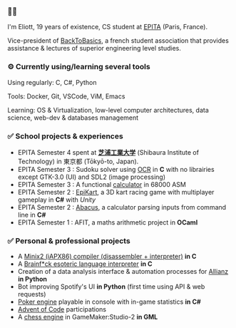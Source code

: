 ### 👋🌐
I'm Eliott, 19 years of existence, CS student at [EPITA](https://github.com/epita) (Paris, France).

Vice-president of [BackToBasics](https://linktr.ee/backtobasicsepita), a french student association that provides assistance & lectures of superior engineering level studies.

### ⚙️ Currently using/learning several tools
Using regularly: C, C#, Python

Tools: Docker, Git, VSCode, ViM, Emacs

Learning: OS & Virtualization, low-level computer architectures, data science, web-dev & databases management

### ✅ School projects & experiences

- EPITA Semester 4 spent at [**芝浦工業大学**](https://www.shibaura-it.ac.jp/en/) (Shibaura Institute of Technology) in 東京都 (Tōkyō-to, Japan).
- EPITA Semester 3 : Sudoku solver using [OCR](https://github.com/EPITA-S3-OCR/OCR-Sudoku-Solver-S3-Project) in **C** with no librairies except GTK-3.0 (UI) and SDL2 (image processing)
- EPITA Semester 3 : A functional [calculator](https://github.com/CapnDev-Git/ASM-Journey-S3/tree/main/Calculator) in 68000 ASM
- EPITA Semester 2 : [EpiKart](https://github.com/Team-BINBINKS/EpiKart-S2-Project), a 3D kart racing game with multiplayer gameplay in **C#** with _Unity_
- EPITA Semester 2 : [Abacus](https://github.com/CapnDev-Git/Abacus), a calculator parsing inputs from command line in **C#**
- EPITA Semester 1 : AFIT, a maths arithmetic project in **OCaml**

### ✅ Personal & professional projects

- A [Minix2 (iAPX86) compiler (disassembler + interpreter)](https://github.com/CapnDev-Git/minix2-interpreter) **in C**
- A [Brainf\*ck esoteric language interpreter](https://github.com/CapnDev-Git/BF-Interpreter) **in C**
- Creation of a data analysis interface & automation processes for [Allianz](https://www.allianz.fr/) **in Python**
- Bot improving Spotify's UI **in Python** (first time using API & web requests)
- [Poker engine](https://github.com/CapnDev-Git/PokerAI) playable in console with in-game statistics **in C#**
- [Advent of Code](https://github.com/CapnDev-Git/AdventOfCode) participations
- A [chess engine](https://github.com/CapnDev-Git/Chess-Engine-GML) in GameMaker:Studio-2 **in GML**
